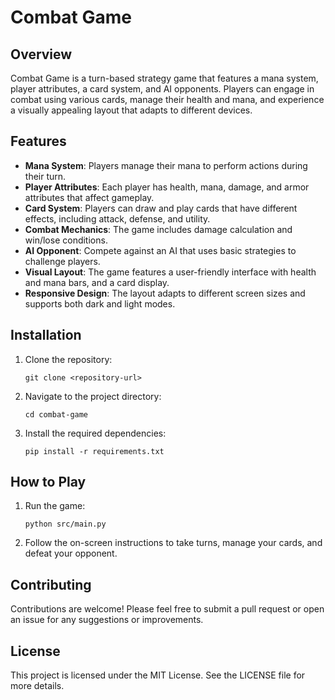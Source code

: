 # Combat Game

## Overview
Combat Game is a turn-based strategy game that features a mana system, player attributes, a card system, and AI opponents. Players can engage in combat using various cards, manage their health and mana, and experience a visually appealing layout that adapts to different devices.

## Features
- **Mana System**: Players manage their mana to perform actions during their turn.
- **Player Attributes**: Each player has health, mana, damage, and armor attributes that affect gameplay.
- **Card System**: Players can draw and play cards that have different effects, including attack, defense, and utility.
- **Combat Mechanics**: The game includes damage calculation and win/lose conditions.
- **AI Opponent**: Compete against an AI that uses basic strategies to challenge players.
- **Visual Layout**: The game features a user-friendly interface with health and mana bars, and a card display.
- **Responsive Design**: The layout adapts to different screen sizes and supports both dark and light modes.

## Installation
1. Clone the repository:
   ```
   git clone <repository-url>
   ```
2. Navigate to the project directory:
   ```
   cd combat-game
   ```
3. Install the required dependencies:
   ```
   pip install -r requirements.txt
   ```

## How to Play
1. Run the game:
   ```
   python src/main.py
   ```
2. Follow the on-screen instructions to take turns, manage your cards, and defeat your opponent.

## Contributing
Contributions are welcome! Please feel free to submit a pull request or open an issue for any suggestions or improvements.

## License
This project is licensed under the MIT License. See the LICENSE file for more details.